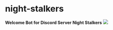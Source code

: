 # night-stalkers

<b>Welcome Bot for Discord Server Night Stalkers</b>
<img src="https://images-ext-2.discordapp.net/external/tjMvq-2nCGde02xFA6GQwSwP6Z3c0ODbJSxIxVLcmeU/%3Fsize%3D1024/https/cdn.discordapp.com/banners/985506440955461682/4e66cafdb6dd18fd2fdc8419a9555790.png?width=900&height=600">
